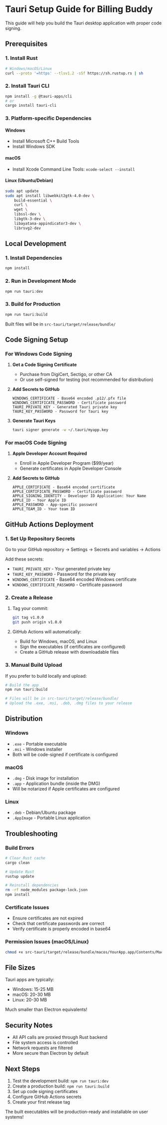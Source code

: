 
# Tauri Setup Guide for Billing Buddy

This guide will help you build the Tauri desktop application with proper code signing.

## Prerequisites

### 1. Install Rust
```bash
# Windows/macOS/Linux
curl --proto '=https' --tlsv1.2 -sSf https://sh.rustup.rs | sh
```

### 2. Install Tauri CLI
```bash
npm install -g @tauri-apps/cli
# or
cargo install tauri-cli
```

### 3. Platform-specific Dependencies

#### Windows
- Install Microsoft C++ Build Tools
- Install Windows SDK

#### macOS
- Install Xcode Command Line Tools: `xcode-select --install`

#### Linux (Ubuntu/Debian)
```bash
sudo apt update
sudo apt install libwebkit2gtk-4.0-dev \
    build-essential \
    curl \
    wget \
    libssl-dev \
    libgtk-3-dev \
    libayatana-appindicator3-dev \
    librsvg2-dev
```

## Local Development

### 1. Install Dependencies
```bash
npm install
```

### 2. Run in Development Mode
```bash
npm run tauri:dev
```

### 3. Build for Production
```bash
npm run tauri:build
```

Built files will be in `src-tauri/target/release/bundle/`

## Code Signing Setup

### For Windows Code Signing

1. **Get a Code Signing Certificate**
   - Purchase from DigiCert, Sectigo, or other CA
   - Or use self-signed for testing (not recommended for distribution)

2. **Add Secrets to GitHub**
   ```
   WINDOWS_CERTIFICATE - Base64 encoded .p12/.pfx file
   WINDOWS_CERTIFICATE_PASSWORD - Certificate password
   TAURI_PRIVATE_KEY - Generated Tauri private key
   TAURI_KEY_PASSWORD - Password for Tauri key
   ```

3. **Generate Tauri Keys**
   ```bash
   tauri signer generate -w ~/.tauri/myapp.key
   ```

### For macOS Code Signing

1. **Apple Developer Account Required**
   - Enroll in Apple Developer Program ($99/year)
   - Generate certificates in Apple Developer Console

2. **Add Secrets to GitHub**
   ```
   APPLE_CERTIFICATE - Base64 encoded certificate
   APPLE_CERTIFICATE_PASSWORD - Certificate password
   APPLE_SIGNING_IDENTITY - Developer ID Application: Your Name
   APPLE_ID - Your Apple ID
   APPLE_PASSWORD - App-specific password
   APPLE_TEAM_ID - Your team ID
   ```

## GitHub Actions Deployment

### 1. Set Up Repository Secrets

Go to your GitHub repository → Settings → Secrets and variables → Actions

Add these secrets:
- `TAURI_PRIVATE_KEY` - Your generated private key
- `TAURI_KEY_PASSWORD` - Password for the private key
- `WINDOWS_CERTIFICATE` - Base64 encoded Windows certificate
- `WINDOWS_CERTIFICATE_PASSWORD` - Certificate password

### 2. Create a Release

1. Tag your commit:
   ```bash
   git tag v1.0.0
   git push origin v1.0.0
   ```

2. GitHub Actions will automatically:
   - Build for Windows, macOS, and Linux
   - Sign the executables (if certificates are configured)
   - Create a GitHub release with downloadable files

### 3. Manual Build Upload

If you prefer to build locally and upload:

```bash
# Build the app
npm run tauri:build

# Files will be in src-tauri/target/release/bundle/
# Upload the .exe, .msi, .deb, .dmg files to your release
```

## Distribution

### Windows
- `.exe` - Portable executable
- `.msi` - Windows installer
- Both will be code-signed if certificate is configured

### macOS
- `.dmg` - Disk image for installation
- `.app` - Application bundle (inside the DMG)
- Will be notarized if Apple certificates are configured

### Linux
- `.deb` - Debian/Ubuntu package
- `.AppImage` - Portable Linux application

## Troubleshooting

### Build Errors
```bash
# Clear Rust cache
cargo clean

# Update Rust
rustup update

# Reinstall dependencies
rm -rf node_modules package-lock.json
npm install
```

### Certificate Issues
- Ensure certificates are not expired
- Check that certificate passwords are correct
- Verify certificate is properly encoded in base64

### Permission Issues (macOS/Linux)
```bash
chmod +x src-tauri/target/release/bundle/macos/YourApp.app/Contents/MacOS/your-app
```

## File Sizes
Tauri apps are typically:
- Windows: 15-25 MB
- macOS: 20-30 MB  
- Linux: 20-30 MB

Much smaller than Electron equivalents!

## Security Notes

- All API calls are proxied through Rust backend
- File system access is controlled
- Network requests are filtered
- More secure than Electron by default

## Next Steps

1. Test the development build: `npm run tauri:dev`
2. Create a production build: `npm run tauri:build`
3. Set up code signing certificates
4. Configure GitHub Actions secrets
5. Create your first release tag

The built executables will be production-ready and installable on user systems!
